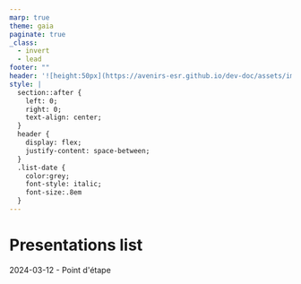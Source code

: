 ```yaml
---
marp: true
theme: gaia
paginate: true
_class:
  - invert
  - lead
footer: ""
header: '![height:50px](https://avenirs-esr.github.io/dev-doc/assets/images/avenir-esr-logo_medium.jpg) ![height:50px](https://www.esup-portail.org/sites/default/files/logo-esupportail_1.png) Avenirs-ESR - ePortfolio'
style: |
  section::after {
    left: 0;
    right: 0;
    text-align: center;
  }
  header {
    display: flex;
    justify-content: space-between;
  }
  .list-date {
    color:grey;
    font-style: italic;
    font-size:.8em
  }
---
```

<!--
theme: gaia

headingDivider: 2 
paginate: false
_backgroundColor: white
_color: black
-->

<!--
_class:
 - lead
 - invert
-->

# Presentations list 


<span class="list-date">2024-03-12</span> - Point d'étape

<!-- {{TOC}} -->


